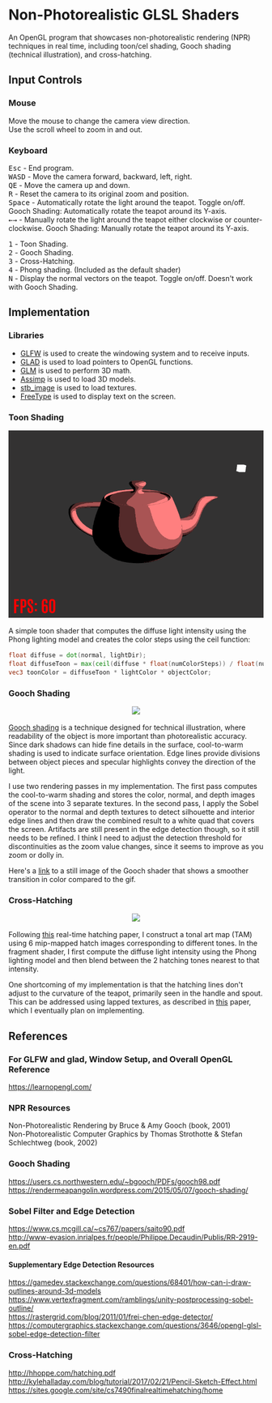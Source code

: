 # Non-Photorealistic GLSL Shaders

An OpenGL program that showcases non-photorealistic rendering (NPR) techniques in real time, including toon/cel shading, Gooch shading (technical illustration), 
and cross-hatching.

## Input Controls

### Mouse
Move the mouse to change the camera view direction.  
Use the scroll wheel to zoom in and out.  

### Keyboard

<kbd>Esc</kbd> - End program.  
<kbd>W</kbd><kbd>A</kbd><kbd>S</kbd><kbd>D</kbd> - Move the camera forward, backward, left, right.  
<kbd>Q</kbd><kbd>E</kbd> - Move the camera up and down.  
<kbd>R</kbd> - Reset the camera to its original zoom and position.  
<kbd>Space</kbd> - Automatically rotate the light around the teapot. Toggle on/off. Gooch Shading: Automatically rotate the teapot around its Y-axis.  
<kbd>←</kbd><kbd>→</kbd> - Manually rotate the light around the teapot either clockwise or counter-clockwise. Gooch Shading: Manually rotate the teapot around its Y-axis.  
  
<kbd>1</kbd> - Toon Shading.  
<kbd>2</kbd> - Gooch Shading.  
<kbd>3</kbd> - Cross-Hatching.  
<kbd>4</kbd> - Phong shading. (Included as the default shader)  
<kbd>N</kbd> - Display the normal vectors on the teapot. Toggle on/off. Doesn't work with Gooch Shading.  

## Implementation

### Libraries

- [GLFW](https://www.glfw.org/) is used to create the windowing system and to receive inputs.  
- [GLAD](https://glad.dav1d.de/) is used to load pointers to OpenGL functions.  
- [GLM](https://glm.g-truc.net/0.9.9/index.html) is used to perform 3D math.  
- [Assimp](http://www.assimp.org/) is used to load 3D models.  
- [stb_image](https://github.com/nothings/stb) is used to load textures.  
- [FreeType](https://www.freetype.org/) is used to display text on the screen.  

### Toon Shading
<p align="center">
  <img src="./Results/ToonShading.gif"/>
</p>  

A simple toon shader that computes the diffuse light intensity using the Phong lighting model and creates the color steps using the ceil function:  
```glsl
float diffuse = dot(normal, lightDir);
float diffuseToon = max(ceil(diffuse * float(numColorSteps)) / float(numColorSteps), 0.0);
vec3 toonColor = diffuseToon * lightColor * objectColor;
```

### Gooch Shading

<p align="center">
  <img src="./Results/GoochShadingFinal.gif"/>
</p>  

[Gooch shading](https://users.cs.northwestern.edu/~bgooch/PDFs/gooch98.pdf) is a technique designed for technical illustration, where readability of the object is more important than photorealistic accuracy. Since dark shadows can hide fine details in the surface, cool-to-warm shading is used to indicate surface orientation. Edge lines provide divisions between object pieces and specular highlights convey the direction of the light.  
  
I use two rendering passes in my implementation. The first pass computes the cool-to-warm shading and stores the color, normal, and depth images of the scene into 3 separate textures. In the second pass, I apply the Sobel operator to the normal and depth textures to detect silhouette and interior edge lines and then draw the combined result to a white quad that covers the screen. Artifacts are still present in the edge detection though, so it still needs to be refined. I think I need to adjust the detection threshold for discontinuities as the zoom value changes, since it seems to improve as you zoom or dolly in.
  
Here's a [link](https://github.com/kwandrus/Non-Photorealistic-GLSL-Shaders/blob/master/Results/GoochShading.PNG) to a still image of the Gooch shader that shows a smoother transition in color compared to the gif.  

### Cross-Hatching

<p align="center">
  <img src="./Results/PencilHatchingFinal.gif"/>
</p>  

Following [this](http://hhoppe.com/hatching.pdf) real-time hatching paper, I construct a tonal art map (TAM) using 6 mip-mapped hatch images corresponding to different tones. In the fragment shader, I first compute the diffuse light intensity using the Phong lighting model and then blend between the 2 hatching tones nearest to that intensity.  
  
One shortcoming of my implementation is that the hatching lines don't adjust to the curvature of the teapot, primarily seen in the handle and spout. This can be addressed using lapped textures, as described in [this](http://hhoppe.com/lapped.pdf) paper, which I eventually plan on implementing.  

## References

### For GLFW and glad, Window Setup, and Overall OpenGL Reference
https://learnopengl.com/

### NPR Resources
Non-Photorealistic Rendering by Bruce & Amy Gooch (book, 2001)  
Non-Photorealistic Computer Graphics by Thomas Strothotte & Stefan Schlechtweg (book, 2002)

### Gooch Shading
https://users.cs.northwestern.edu/~bgooch/PDFs/gooch98.pdf  
https://rendermeapangolin.wordpress.com/2015/05/07/gooch-shading/  

### Sobel Filter and Edge Detection
https://www.cs.mcgill.ca/~cs767/papers/saito90.pdf  
http://www-evasion.inrialpes.fr/people/Philippe.Decaudin/Publis/RR-2919-en.pdf  
	
#### Supplementary Edge Detection Resources
https://gamedev.stackexchange.com/questions/68401/how-can-i-draw-outlines-around-3d-models  
https://www.vertexfragment.com/ramblings/unity-postprocessing-sobel-outline/  
https://rastergrid.com/blog/2011/01/frei-chen-edge-detector/  
https://computergraphics.stackexchange.com/questions/3646/opengl-glsl-sobel-edge-detection-filter  
  
### Cross-Hatching
http://hhoppe.com/hatching.pdf  
http://kylehalladay.com/blog/tutorial/2017/02/21/Pencil-Sketch-Effect.html  
https://sites.google.com/site/cs7490finalrealtimehatching/home
